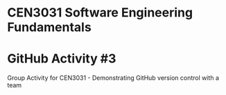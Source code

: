 # CEN3031 Software Engineering Fundamentals
# GitHub Activity #3
Group Activity for CEN3031 - Demonstrating GitHub version control with a team
